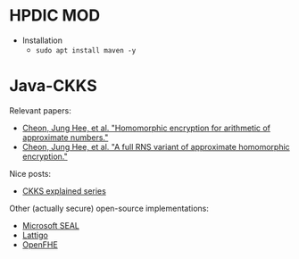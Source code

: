 # HPDIC MOD

* Installation
    * `sudo apt install maven -y`


# Java-CKKS
Relevant papers:

- [Cheon, Jung Hee, et al. "Homomorphic encryption for arithmetic of approximate numbers."](https://eprint.iacr.org/2016/421.pdf)
- [Cheon, Jung Hee, et al. "A full RNS variant of approximate homomorphic encryption."](https://eprint.iacr.org/2018/931.pdf)

Nice posts:
- [CKKS explained series](https://blog.openmined.org/ckks-explained-part-1-simple-encoding-and-decoding/)

Other (actually secure) open-source implementations:
- [Microsoft SEAL](https://github.com/microsoft/SEAL)
- [Lattigo](https://github.com/tuneinsight/lattigo)
- [OpenFHE](https://github.com/openfheorg/openfhe-development)
